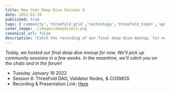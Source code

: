 ```yaml
---
title: New Year Deep Dive Session 6
date: 2022-01-18
published: true
tags: ['community','threefold_grid','technology','threefold_token','update','peer_to_peer']
cover_image: ./images/deepdives3.png
canonical_url: false
description: "Catch the recording of our final deep dive meetup, for now."
---
```


*Today, we hosted our final deep dive meeup for now. We'll pick up community sessions in a few weeks. In the meantime, we'll catch you on the chats and in the forum!*

- Tuesday January 18 2022
- Session 6: ThreeFold DAO, Validator Nodes, & COSMOS
- Recording & Presentation Link: [Here](https://forum.threefold.io/t/tf-deep-dive-session-6-threefold-dao-validator-nodes-cosmos/1784)